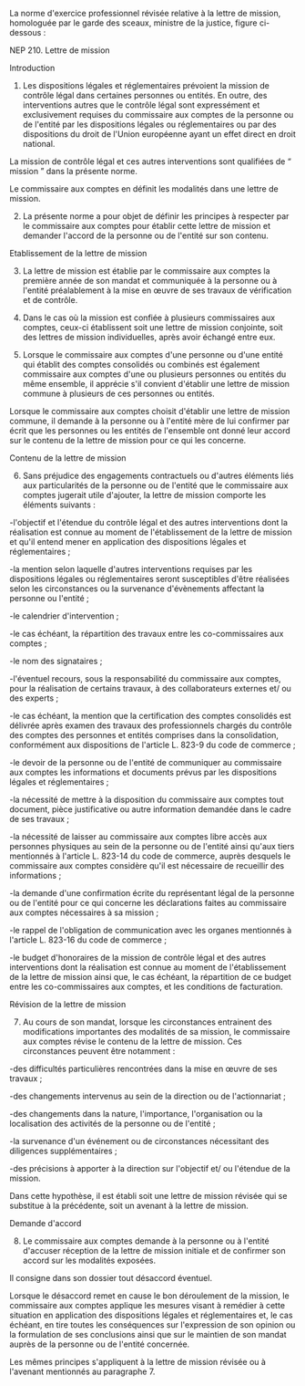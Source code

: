 La norme d'exercice professionnel révisée relative à la lettre de mission, homologuée par le garde des sceaux, ministre de la justice, figure ci-dessous :

NEP 210. Lettre de mission

Introduction

1. Les dispositions légales et réglementaires prévoient la mission de contrôle légal dans certaines personnes ou entités. En outre, des interventions autres que le contrôle légal sont expressément et exclusivement requises du commissaire aux comptes de la personne ou de l'entité par les dispositions légales ou réglementaires ou par des dispositions du droit de l'Union européenne ayant un effet direct en droit national.

La mission de contrôle légal et ces autres interventions sont qualifiées de “ mission ” dans la présente norme.

Le commissaire aux comptes en définit les modalités dans une lettre de mission.

2. La présente norme a pour objet de définir les principes à respecter par le commissaire aux comptes pour établir cette lettre de mission et demander l'accord de la personne ou de l'entité sur son contenu.

Etablissement de la lettre de mission

3. La lettre de mission est établie par le commissaire aux comptes la première année de son mandat et communiquée à la personne ou à l'entité préalablement à la mise en œuvre de ses travaux de vérification et de contrôle.

1. Dans le cas où la mission est confiée à plusieurs commissaires aux comptes, ceux-ci établissent soit une lettre de mission conjointe, soit des lettres de mission individuelles, après avoir échangé entre eux.

1. Lorsque le commissaire aux comptes d'une personne ou d'une entité qui établit des comptes consolidés ou combinés est également commissaire aux comptes d'une ou plusieurs personnes ou entités du même ensemble, il apprécie s'il convient d'établir une lettre de mission commune à plusieurs de ces personnes ou entités.

Lorsque le commissaire aux comptes choisit d'établir une lettre de mission commune, il demande à la personne ou à l'entité mère de lui confirmer par écrit que les personnes ou les entités de l'ensemble ont donné leur accord sur le contenu de la lettre de mission pour ce qui les concerne.

Contenu de la lettre de mission

6. Sans préjudice des engagements contractuels ou d'autres éléments liés aux particularités de la personne ou de l'entité que le commissaire aux comptes jugerait utile d'ajouter, la lettre de mission comporte les éléments suivants :

-l'objectif et l'étendue du contrôle légal et des autres interventions dont la réalisation est connue au moment de l'établissement de la lettre de mission et qu'il entend mener en application des dispositions légales et réglementaires ;

-la mention selon laquelle d'autres interventions requises par les dispositions légales ou réglementaires seront susceptibles d'être réalisées selon les circonstances ou la survenance d'évènements affectant la personne ou l'entité ;

-le calendrier d'intervention ;

-le cas échéant, la répartition des travaux entre les co-commissaires aux comptes ;

-le nom des signataires ;

-l'éventuel recours, sous la responsabilité du commissaire aux comptes, pour la réalisation de certains travaux, à des collaborateurs externes et/ ou des experts ;

-le cas échéant, la mention que la certification des comptes consolidés est délivrée après examen des travaux des professionnels chargés du contrôle des comptes des personnes et entités comprises dans la consolidation, conformément aux dispositions de l'article L. 823-9 du code de commerce ;

-le devoir de la personne ou de l'entité de communiquer au commissaire aux comptes les informations et documents prévus par les dispositions légales et réglementaires ;

-la nécessité de mettre à la disposition du commissaire aux comptes tout document, pièce justificative ou autre information demandée dans le cadre de ses travaux ;

-la nécessité de laisser au commissaire aux comptes libre accès aux personnes physiques au sein de la personne ou de l'entité ainsi qu'aux tiers mentionnés à l'article L. 823-14 du code de commerce, auprès desquels le commissaire aux comptes considère qu'il est nécessaire de recueillir des informations ;

-la demande d'une confirmation écrite du représentant légal de la personne ou de l'entité pour ce qui concerne les déclarations faites au commissaire aux comptes nécessaires à sa mission ;

-le rappel de l'obligation de communication avec les organes mentionnés à l'article L. 823-16 du code de commerce ;

-le budget d'honoraires de la mission de contrôle légal et des autres interventions dont la réalisation est connue au moment de l'établissement de la lettre de mission ainsi que, le cas échéant, la répartition de ce budget entre les co-commissaires aux comptes, et les conditions de facturation.

Révision de la lettre de mission

7. Au cours de son mandat, lorsque les circonstances entrainent des modifications importantes des modalités de sa mission, le commissaire aux comptes révise le contenu de la lettre de mission. Ces circonstances peuvent être notamment :

-des difficultés particulières rencontrées dans la mise en œuvre de ses travaux ;

-des changements intervenus au sein de la direction ou de l'actionnariat ;

-des changements dans la nature, l'importance, l'organisation ou la localisation des activités de la personne ou de l'entité ;

-la survenance d'un événement ou de circonstances nécessitant des diligences supplémentaires ;

-des précisions à apporter à la direction sur l'objectif et/ ou l'étendue de la mission.

Dans cette hypothèse, il est établi soit une lettre de mission révisée qui se substitue à la précédente, soit un avenant à la lettre de mission.

Demande d'accord

8. Le commissaire aux comptes demande à la personne ou à l'entité d'accuser réception de la lettre de mission initiale et de confirmer son accord sur les modalités exposées.

Il consigne dans son dossier tout désaccord éventuel.

Lorsque le désaccord remet en cause le bon déroulement de la mission, le commissaire aux comptes applique les mesures visant à remédier à cette situation en application des dispositions légales et réglementaires et, le cas échéant, en tire toutes les conséquences sur l'expression de son opinion ou la formulation de ses conclusions ainsi que sur le maintien de son mandat auprès de la personne ou de l'entité concernée.

Les mêmes principes s'appliquent à la lettre de mission révisée ou à l'avenant mentionnés au paragraphe 7.
